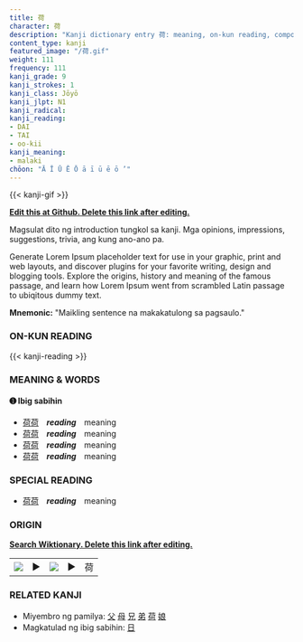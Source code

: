 ```yaml
---
title: 荷
character: 荷
description: "Kanji dictionary entry 荷: meaning, on-kun reading, compounds, origin, related kanji"
content_type: kanji
featured_image: "/荷.gif"
weight: 111
frequency: 111
kanji_grade: 9
kanji_strokes: 1
kanji_class: Jōyō
kanji_jlpt: N1
kanji_radical: 
kanji_reading: 
- DAI
- TAI
- oo-kii
kanji_meaning:
- malaki
chōon: "Ā Ī Ū Ē Ō ā ī ū ē ō ’"
---
```

[//]: # (Don't edit the line below. Kanji animated GIF code is automatically generated.)
{{< kanji-gif >}}

[//]: # (Edit below this line.)

**[Edit this at Github. Delete this link after editing.](https://github.com/tim0g/tim/tree/main/content/kanji/荷/index.md)**

Magsulat dito ng introduction tungkol sa kanji. Mga opinions, impressions, suggestions, trivia, ang kung ano-ano pa.

Generate Lorem Ipsum placeholder text for use in your graphic, print and web layouts, and discover plugins for your favorite writing, design and blogging tools. Explore the origins, history and meaning of the famous passage, and learn how Lorem Ipsum went from scrambled Latin passage to ubiqitous dummy text.
 
**Mnemonic:** "Maikling sentence na makakatulong sa pagsaulo."

### ON-KUN READING

[//]: # (Don't edit the line below. ON-KUN READING code is automatically generated.)
{{< kanji-reading >}}

### MEANING & WORDS

#### ➊ **Ibig sabihin**
  - [荷](../荷)[荷](../荷)　***reading***　meaning
  - [荷](../荷)[荷](../荷)　***reading***　meaning
  - [荷](../荷)[荷](../荷)　***reading***　meaning
  - [荷](../荷)[荷](../荷)　***reading***　meaning

### SPECIAL READING
  - [荷](../荷)[荷](../荷)　***reading***　meaning

### ORIGIN

**[Search Wiktionary. Delete this link after editing.](https://wiktionary.org/wiki/荷)**
<table class="kanji-table"><tr><td>
<img src="60px-荷-bronze.svg.png">
</td><td>▶</td><td>
<img src="60px-荷-oracle.svg.png">
</td><td>▶</td>
<td class="kanji-origin">荷</td>
</tr></table>

### RELATED KANJI
- Miyembro ng pamilya: [父](../父) [母](../母) [兄](../兄) [弟](../弟) [荷](../荷) [娘](../娘)
- Magkatulad ng ibig sabihin: [日](../日)
